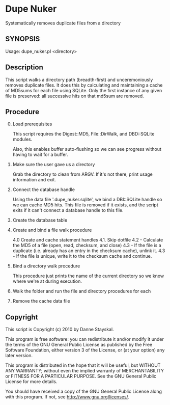 Dupe Nuker
==========

Systematically removes duplicate files from a directory

SYNOPSIS
--------

Usage: dupe_nuker.pl &lt;directory&gt;

Description
-----------

This script walks a directory path (breadth-first) and unceremoniously removes duplicate files. It does this by calculating and maintaining a cache of MD5sums for each file using SQLite. Only the first instance of any given file is preserved: all successive hits on that md5sum are removed.

Procedure
---------

0. Load prerequisites

    This script requires the Digest::MD5, File::DirWalk, and DBD::SQLite modules.

    Also, this enables buffer auto-flushing so we can see progress without having to wait for a buffer.

1. Make sure the user gave us a directory

    Grab the directory to clean from ARGV. If it's not there, print usage information and exit.

2. Connect the database handle

    Using the data file '.dupe_nuker.sqlite', we bind a DBI::SQLite handle so we can cache MD5 hits. This file is removed if it exists, and the script exits if it can't connect a database handle to this file.

3. Create the database table
4. Create and bind a file walk procedure

    4.0 Create and cache statement handles
    4.1. Skip dotfile
    4.2 - Calculate the MD5 of a file (open, read, checksum, and close)
    4.3 - If the file is a duplicate (i.e. already has an entry in the checksum cache), unlink it.
    4.3 - If the file is unique, write it to the checksum cache and continue.

5. Bind a directory walk procedure

    This procedure just prints the name of the current directory so we know where we're at during execution.

6. Walk the folder and run the file and directory procedures for each
7. Remove the cache data file

Copyright
---------

This script is Copyright (c) 2010 by Danne Stayskal.

This program is free software: you can redistribute it and/or modify it under the terms of the GNU General Public License as published by the Free Software Foundation, either version 3 of the License, or (at your option) any later version.

This program is distributed in the hope that it will be useful, but WITHOUT ANY WARRANTY; without even the implied warranty of MERCHANTABILITY or FITNESS FOR A PARTICULAR PURPOSE.  See the GNU General Public License for more details.

You should have received a copy of the GNU General Public License along with this program.  If not, see <http://www.gnu.org/licenses/>.

